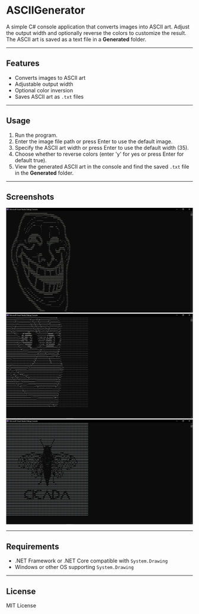 # ASCIIGenerator

A simple C# console application that converts images into ASCII art. Adjust the output width and optionally reverse the colors to customize the result. The ASCII art is saved as a text file in a **Generated** folder.

---

## Features

- Converts images to ASCII art  
- Adjustable output width  
- Optional color inversion  
- Saves ASCII art as `.txt` files  

---

## Usage

1. Run the program.  
2. Enter the image file path or press Enter to use the default image.  
3. Specify the ASCII art width or press Enter to use the default width (35).  
4. Choose whether to reverse colors (enter 'y' for yes or press Enter for default true).  
5. View the generated ASCII art in the console and find the saved `.txt` file in the **Generated** folder.

---

## Screenshots

![generated image1](screenshots/screenshot1.png)
![generated image2](screenshots/screenshot2.png)
![generated image3](screenshots/screenshot3.png)

---

## Requirements

- .NET Framework or .NET Core compatible with `System.Drawing`  
- Windows or other OS supporting `System.Drawing`  

---

## License

MIT License
